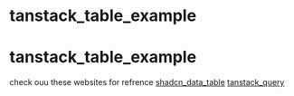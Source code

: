 ﻿# tanstack_table_example
# tanstack_table_example
 check ouu these websites for refrence 
 [shadcn_data_table](https://ui.shadcn.com/docs/components/data-table)
 [tanstack_query](https://tanstack.com/table/latest)
